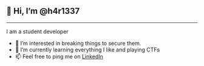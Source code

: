 ## 👋 Hi, I’m @h4r1337

-----------------------------------------------

I am a student developer 

- 👀 I’m interested in breaking things to secure them.
- 🌱 I’m currently learning everything I like and playing CTFs
- 📫 Feel free to ping me on [LinkedIn](https://www.linkedin.com/in/hari-sankar-rs-4bb222203/)

